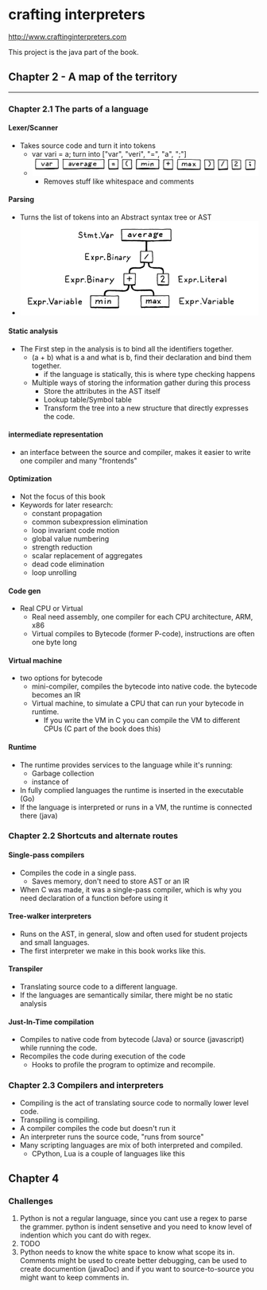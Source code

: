 # crafting interpreters

http://www.craftinginterpreters.com

This project is the java part of the book.

## Chapter 2 - A map of the territory

---

### Chapter 2.1 The parts of a language

#### Lexer/Scanner

* Takes source code and turn it into tokens
    * var vari = a; turn into ["var", "veri", "=", "a", ";"]
    * ![lexer-token.png](lexer-token.png)
        * Removes stuff like whitespace and comments

#### Parsing

* Turns the list of tokens into an Abstract syntax tree or AST
* ![Parsing-AST.png](Parsing-AST.png)

#### Static analysis

* The First step in the analysis is to bind all the identifiers together.
    * (a + b) what is a and what is b, find their declaration and bind them together.
        * if the language is statically, this is where type checking happens
    * Multiple ways of storing the information gather during this process
        * Store the attributes in the AST itself
        * Lookup table/Symbol table
        * Transform the tree into a new structure that directly expresses the code.

#### intermediate representation

* an interface between the source and compiler, makes it easier to write one compiler and many "frontends"

#### Optimization

* Not the focus of this book
* Keywords for later research:
    * constant propagation
    * common subexpression elimination
    * loop invariant code motion
    * global value numbering
    * strength reduction
    * scalar replacement of aggregates
    * dead code elimination
    * loop unrolling

#### Code gen

* Real CPU or Virtual
    * Real need assembly, one compiler for each CPU architecture, ARM, x86
    * Virtual compiles to Bytecode (former P-code), instructions are often one byte long

#### Virtual machine

* two options for bytecode
    * mini-compiler, compiles the bytecode into native code. the bytecode becomes an IR
    * Virtual machine, to simulate a CPU that can run your bytecode in runtime.
        * If you write the VM in C you can compile the VM to different CPUs (C part of the book does this)

#### Runtime

* The runtime provides services to the language while it's running:
    * Garbage collection
    * instance of
* In fully complied languages the runtime is inserted in the executable (Go)
* If the language is interpreted or runs in a VM, the runtime is connected there (java)

### Chapter 2.2 Shortcuts and alternate routes

#### Single-pass compilers

* Compiles the code in a single pass.
    * Saves memory, don't need to store AST or an IR
* When C was made, it was a single-pass compiler, which is why you need declaration of a function before using it

#### Tree-walker interpreters

* Runs on the AST, in general, slow and often used for student projects and small languages.
* The first interpreter we make in this book works like this.

#### Transpiler

* Translating source code to a different language.
* If the languages are semantically similar, there might be no static analysis

#### Just-In-Time compilation

* Compiles to native code from bytecode (Java) or source (javascript) while running the code.
* Recompiles the code during execution of the code
  * Hooks to profile the program to optimize and recompile.

### Chapter 2.3 Compilers and interpreters

* Compiling is the act of translating source code to normally lower level code.
* Transpiling is compiling.
* A compiler compiles the code but doesn't run it
* An interpreter runs the source code, "runs from source"
* Many scripting languages are mix of both interpreted and compiled.
  * CPython, Lua is a couple of languages like this

## Chapter 4

### Challenges
1. Python is not a regular language, since you cant use a regex to parse the grammer. python is indent sensetive and
you need to know level of indention which you cant do with regex.
2. TODO
3. Python needs to know the white space to know what scope its in.
Comments might be used to create better debugging, can be used to create documention (javaDoc)
and if you want to source-to-source you might want to keep comments in.